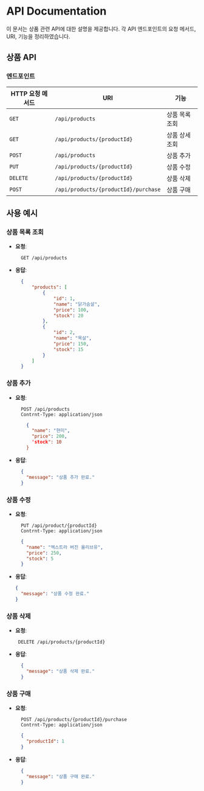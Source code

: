 # API Documentation

이 문서는 상품 관련 API에 대한 설명을 제공합니다. 각 API 엔드포인트의 요청 메서드, URI, 기능을 정리하였습니다.

## 상품 API

### 엔드포인트

| HTTP 요청 메서드 | URI                     | 기능               |
|------------------|------------------------|--------------------|
| `GET`            | `/api/products`            | 상품 목록 조회     |
| `GET`            | `/api/products/{productId}` | 상품 상세 조회     |
| `POST`           | `/api/products`            | 상품 추가          |
| `PUT`            | `/api/products/{productId}` | 상품 수정          |
| `DELETE`         | `/api/products/{productId}` | 상품 삭제          |
| `POST`           | `/api/products/{productId}/purchase` | 상품 구매   |
## 사용 예시

### 상품 목록 조회
- **요청**:
  ```
    GET /api/products
  ```
- **응답**:
  ```json
    {
        "products": [
            {
                "id": 1,
                "name": "닭가슴살",
                "price": 100,
                "stock": 20
            },
            {
                "id": 2,
                "name": "목살",
                "price": 150,
                "stock": 15
            }
        ]
    }
  ```
  
### 상품 추가
- **요청**:
  ```
    POST /api/products
    Contrnt-Type: application/json
  ```
  ```json
      {
        "name": "현미",
        "price": 200,
        'stock": 10
      }
  ```
- **응답**:
  ```json
    {
      "message": "상품 추가 완료."
    }
  ```
    
### 상품 수정
- **요청**:
  ```
    PUT /api/product/{productId}
    Contrnt-Type: application/json
  ```
  ```json
    {
      "name": "엑스트라 버진 올리브유",
      "price": 250,
      "stock": 5
    }
  ```
- **응답**:
  ```json
  {
    "message": "상품 수정 완료."
  }
  
### 상품 삭제
- **요청**:
  ```
   DELETE /api/products/{productId}
  ```    
- **응답**:
  ```json
    {
      "message": "상품 삭제 완료."
    }
  
### 상품 구매
- **요청**:
  ```
    POST /api/products/{productId}/purchase
    Contrnt-Type: application/json
  ```
  ```json
    {
      "productId": 1  
    }
  ```
- **응답**:
  ```json
    {
      "message": "상품 구매 완료."
    }
